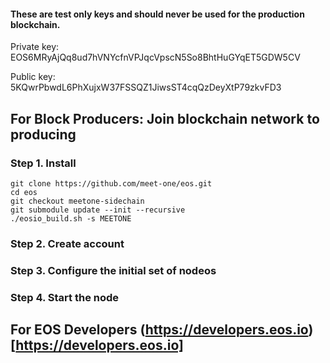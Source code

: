 #### These are test only keys and should never be used for the production blockchain. 

Private key: EOS6MRyAjQq8ud7hVNYcfnVPJqcVpscN5So8BhtHuGYqET5GDW5CV

Public key: 5KQwrPbwdL6PhXujxW37FSSQZ1JiwsST4cqQzDeyXtP79zkvFD3


## For Block Producers: Join blockchain network to producing

### Step 1. Install
```
git clone https://github.com/meet-one/eos.git
cd eos
git checkout meetone-sidechain
git submodule update --init --recursive
./eosio_build.sh -s MEETONE
```

### Step 2. Create account

### Step 3. Configure the initial set of nodeos

### Step 4. Start the node


## For EOS Developers (https://developers.eos.io)[https://developers.eos.io]